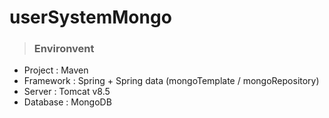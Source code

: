 # userSystemMongo  
  
>### Environvent
- Project : Maven
- Framework : Spring + Spring data (mongoTemplate / mongoRepository)
- Server : Tomcat v8.5
- Database : MongoDB


